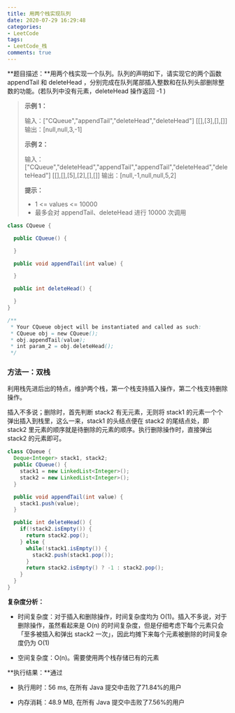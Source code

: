 ```yaml
---
title: 用两个栈实现队列
date: 2020-07-29 16:29:48
categories:
- LeetCode
tags:
- LeetCode_栈
comments: true
---
```


**题目描述：**用两个栈实现一个队列。队列的声明如下，请实现它的两个函数 appendTail 和 deleteHead ，分别完成在队列尾部插入整数和在队列头部删除整数的功能。(若队列中没有元素，deleteHead 操作返回 -1 )

> **示例 1：**
>
> 输入：["CQueue","appendTail","deleteHead","deleteHead"]
> 			[[],[3],[],[]]
> 输出：[null,null,3,-1]
>
> **示例 2：**
>
> 输入：["CQueue","deleteHead","appendTail","appendTail","deleteHead","deleteHead"]
> 			[[],[],[5],[2],[],[]]
> 输出：[null,-1,null,null,5,2]
>
> **提示：**
>
> - 1 <= values <= 10000
> - 最多会对 appendTail、deleteHead 进行 10000 次调用

```java
class CQueue {

  public CQueue() {

  }

  public void appendTail(int value) {

  }

  public int deleteHead() {

  }
}

/**
 * Your CQueue object will be instantiated and called as such:
 * CQueue obj = new CQueue();
 * obj.appendTail(value);
 * int param_2 = obj.deleteHead();
 */
```

<!-- more -->

### 方法一：双栈

利用栈先进后出的特点，维护两个栈，第一个栈支持插入操作，第二个栈支持删除操作。

插入不多说；删除时，首先判断 stack2 有无元素，无则将 stack1 的元素一个个弹出插入到栈里，这么一来，stack1 的头结点便在 stack2 的尾结点处，即 stack2 里元素的顺序就是待删除的元素的顺序。执行删除操作时，直接弹出 stack2 的元素即可。

```java
class CQueue {
  Deque<Integer> stack1, stack2;
  public CQueue() {
    stack1 = new LinkedList<Integer>();
    stack2 = new LinkedList<Integer>();
  }

  public void appendTail(int value) {
    stack1.push(value);
  }

  public int deleteHead() {
    if(!stack2.isEmpty()) {
      return stack2.pop();
    } else {
      while(!stack1.isEmpty()) {
        stack2.push(stack1.pop());
      }
      return stack2.isEmpty() ? -1 : stack2.pop();
    }
  }
}
```

**复杂度分析：**

- 时间复杂度：对于插入和删除操作，时间复杂度均为 O(1)。插入不多说，对于删除操作，虽然看起来是 O(n) 的时间复杂度，但是仔细考虑下每个元素只会「至多被插入和弹出 stack2 一次」，因此均摊下来每个元素被删除的时间复杂度仍为 O(1)

- 空间复杂度：O(n)。需要使用两个栈存储已有的元素

**执行结果：**通过

- 执行用时：56 ms, 在所有 Java 提交中击败了71.84%的用户

- 内存消耗：48.9 MB, 在所有 Java 提交中击败了7.56%的用户